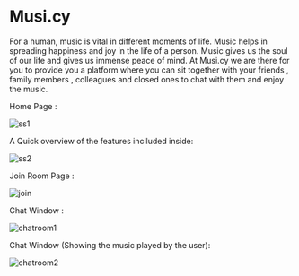 # Musi.cy
For a human, music is vital in different moments of life. 
Music helps in spreading happiness and joy in the life of a person.
Music gives us the soul of our life and gives us immense peace of mind. 
At Musi.cy we are there for you to provide you a platform where you can sit together with your friends , family members , colleagues and 
closed ones to chat with them and enjoy the music.


Home Page :

![ss1](https://user-images.githubusercontent.com/48278314/117931172-7cd93d00-b31c-11eb-96c7-5c1d06a24185.JPG)




A Quick overview of the features inclluded inside:

![ss2](https://user-images.githubusercontent.com/48278314/117931232-8ebae000-b31c-11eb-9e73-a9c74b422c86.JPG)




Join Room Page :

![join](https://user-images.githubusercontent.com/48278314/117931282-9f6b5600-b31c-11eb-994d-039a64045bb7.jpg)




Chat Window :

![chatroom1](https://user-images.githubusercontent.com/48278314/117931356-b611ad00-b31c-11eb-9c94-ca486b0f8009.png)




Chat Window (Showing the music played by the user):

![chatroom2](https://user-images.githubusercontent.com/48278314/117931412-c590f600-b31c-11eb-81f4-dcfae78b75e7.png)

